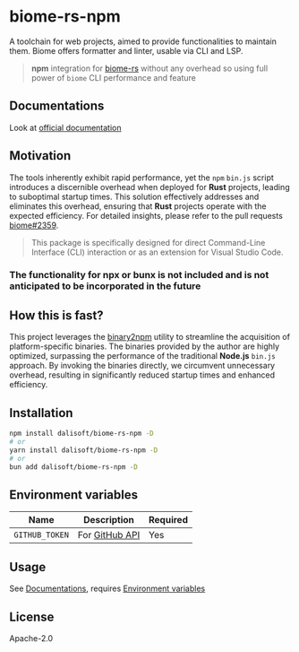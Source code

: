 # biome-rs-npm

A toolchain for web projects, aimed to provide functionalities to maintain them. Biome offers formatter and linter, usable via CLI and LSP.

> **npm** integration for [biome-rs](https://github.com/biomejs/biome) without any overhead so using full power of `biome` CLI performance and feature

## Documentations

Look at [official documentation](https://biomejs.dev)

## Motivation

The tools inherently exhibit rapid performance, yet the `npm` `bin.js` script introduces a discernible overhead when deployed for **Rust** projects, leading to suboptimal startup times. This solution effectively addresses and eliminates this overhead, ensuring that **Rust** projects operate with the expected efficiency. For detailed insights, please refer to the pull requests [biome#2359](https://github.com/biomejs/biome/pull/2359).

> This package is specifically designed for direct Command-Line Interface (CLI) interaction or as an extension for Visual Studio Code.

### The functionality for npx or bunx is not included and is not anticipated to be incorporated in the future

## How this is fast?

This project leverages the [binary2npm](https://github.com/dalisoft/binary2npm) utility to streamline the acquisition of platform-specific binaries. The binaries provided by the author are highly optimized, surpassing the performance of the traditional **Node.js** `bin.js` approach. By invoking the binaries directly, we circumvent unnecessary overhead, resulting in significantly reduced startup times and enhanced efficiency.

## Installation

```sh
npm install dalisoft/biome-rs-npm -D
# or
yarn install dalisoft/biome-rs-npm -D
# or
bun add dalisoft/biome-rs-npm -D
```

## Environment variables

| Name           | Description                                                                                     | Required |
| -------------- | ----------------------------------------------------------------------------------------------- | -------- |
| `GITHUB_TOKEN` | For [GitHub API](https://docs.github.com/rest/overview/resources-in-the-rest-api#rate-limiting) | Yes      |

## Usage

See [Documentations](#documentations), requires [Environment variables](#environment-variables)

## License

Apache-2.0
